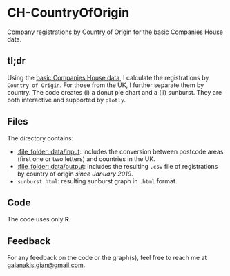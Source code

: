 # CH-CountryOfOrigin
Company registrations by Country of Origin for the basic Companies House data.

## tl;dr 
Using the [basic Companies House data](http://download.companieshouse.gov.uk/en_output.html), I calculate the registrations by `Country of Origin`. For those from the UK, I further separate them by country. The code creates (i) a donut pie chart and a (ii) sunburst. They are both interactive and supported by `plotly`.

## Files
The directory contains:

-   [:file\_folder: data/input](/data/input): includes the conversion between postcode areas (first one or two letters) and countries in the UK. 
-   [:file\_folder: data/output](/data/output): includes the resulting `.csv` file of registrations by country of origin *since January 2019*. 
-   `sunburst.html`: resulting sunburst graph in `.html` format.


## Code
The code uses only **R**.

## Feedback
For any feedback on the code or the graph(s), feel free to reach me at <galanakis.gian@gmail.com>.
